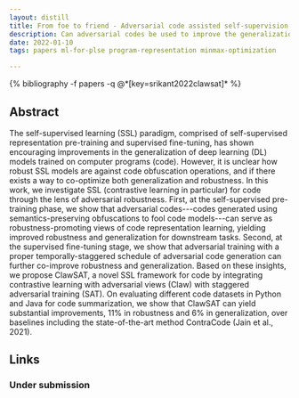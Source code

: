 ```yaml
---
layout: distill
title: From foe to friend - Adversarial code assisted self-supervision co-improves robustness and generalization of code models
description: Can adversarial codes be used to improve the generalization and robustness of pre-trained code models? Yes.
date: 2022-01-10
tags: papers ml-for-plse program-representation minmax-optimization

---
```

<div class="publications">
    {% bibliography -f papers -q @*[key=srikant2022clawsat]* %}
</div>

## Abstract 
The self-supervised learning (SSL) paradigm, comprised of self-supervised representation pre-training and supervised fine-tuning, has shown encouraging improvements in the generalization of deep learning (DL) models trained on computer programs (code).
However, it is unclear how robust SSL models are against code obfuscation operations, and if there exists a way to co-optimize both generalization and robustness.
In this work, we investigate SSL (contrastive learning in particular) for code through the lens of adversarial robustness. 
First, at the self-supervised pre-training phase, we show that adversarial codes---codes generated using semantics-preserving obfuscations to fool code models---can serve as robustness-promoting views of code representation learning, yielding improved robustness and generalization for downstream tasks. 
Second, at the supervised fine-tuning stage, we show that 
adversarial training with a proper temporally-staggered schedule of adversarial code generation can further co-improve robustness and generalization.
Based on these insights, we propose ClawSAT, a novel SSL framework for code by integrating contrastive learning with adversarial  views (Claw) with staggered adversarial training (SAT).
On evaluating different code datasets in Python and Java for code summarization, we show that ClawSAT can yield substantial improvements, 11% in robustness and 6% in generalization, over baselines including the state-of-the-art method ContraCode (Jain et al., 2021).

## Links
### Under submission
